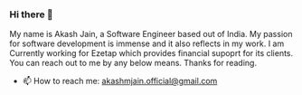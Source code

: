 ### Hi there 👋
 My name is Akash Jain, a Software Engineer based out of India. My passion for software development is immense and it also reflects in my work. I am Currently working for Ezetap which provides financial supoprt for its clients. You can reach out to me by any below means. Thanks for reading.
- 📫 How to reach me: akashmjain.official@gmail.com
<!--
**akashmjain/akashmjain** is a ✨ _special_ ✨ repository because its `README.md` (this file) appears on your GitHub profile.

Here are some ideas to get you started:

- 🔭 I’m currently working on ...
- 🌱 I’m currently learning ...
- 👯 I’m looking to collaborate on ...
- 🤔 I’m looking for help with ...
- 💬 Ask me about ...
- 📫 How to reach me: ...
- 😄 Pronouns: ...
- ⚡ Fun fact: ...
-->
